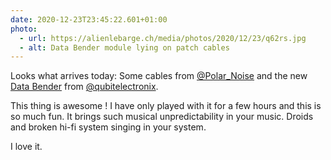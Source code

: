 ```yaml
---
date: 2020-12-23T23:45:22.601+01:00
photo:
  - url: https://alienlebarge.ch/media/photos/2020/12/23/q62rs.jpg
  - alt: Data Bender module lying on patch cables
---
```

Looks what arrives today: Some cables from [@Polar_Noise](https://twitter.com/Polar_Noise) and the new [Data Bender](https://www.qubitelectronix.com/shop/data-bender) from [@qubitelectronix](https://twitter.com/qubitelectronix).

This thing is awesome ! I have only played with it for a few hours and this is so much fun. It brings such musical unpredictability in your music. Droids and broken hi-fi system singing in your system.

I love it.
